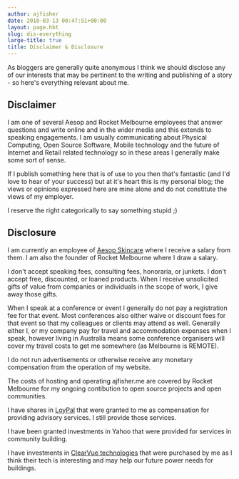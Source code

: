 ```yaml
---
author: ajfisher
date: 2010-03-13 00:47:51+00:00
layout: page.hbt
slug: dis-everything
large-title: true
title: Disclaimer & Disclosure
---
```


As bloggers are generally quite anonymous I think we should disclose any of our
interests that may be pertinent to the writing and publishing of a story -
so here's everything relevant about me.

## Disclaimer

I am one of several Aesop and Rocket Melbourne employees that answer questions
and write online and in the wider media and this extends to speaking engagements.
I am usually communicating about Physical Computing, Open Source Software,
Mobile technology and the future of Internet and Retail related technology so
in these areas I generally make some sort of sense.

If I publish something here that is of use to you then that's fantastic (and
I'd love to hear of your success) but at it's heart this is my personal blog;
the views or opinions expressed here are mine alone and do not constitute the
views of my employer.

I reserve the right categorically to say something stupid ;)

## Disclosure

I am currently an employee of [Aesop Skincare](https://aesop.com) where I
receive a salary from them. I am also the founder of Rocket Melbourne where I
draw a salary.

I don't accept speaking fees, consulting fees, honoraria, or junkets. I don't
accept free, discounted, or loaned products. When I receive unsolicited gifts
of value from companies or individuals in the scope of work, I give away those gifts.

When I speak at a conference or event I generally do not pay a registration fee
for that event. Most conferences also either waive or discount fees for that event
so that my colleagues or clients may attend as well. Generally either I, or my
company pay for travel and accommodation expenses when I speak, however living in
Australia means some conference organisers will cover my travel costs to get me
somewhere (as Melbourne is REMOTE).

I do not run advertisements or otherwise receive any monetary compensation
from the operation of my website. 

The costs of hosting and operating ajfisher.me are covered by Rocket Melbourne
for my ongoing contibution to open source projects and open communities.

I have shares in [LoyPal](https://loypal.io) that were granted to me as
compensation for providing advisory services. I still provide those services.

I have been granted investments in Yahoo that were provided for services in
community building.

I have investments in [ClearVue technologies](http://www.clearvuepv.com/) that
were purchased by me as I think their tech is interesting and may help our future
power needs for buildings.
